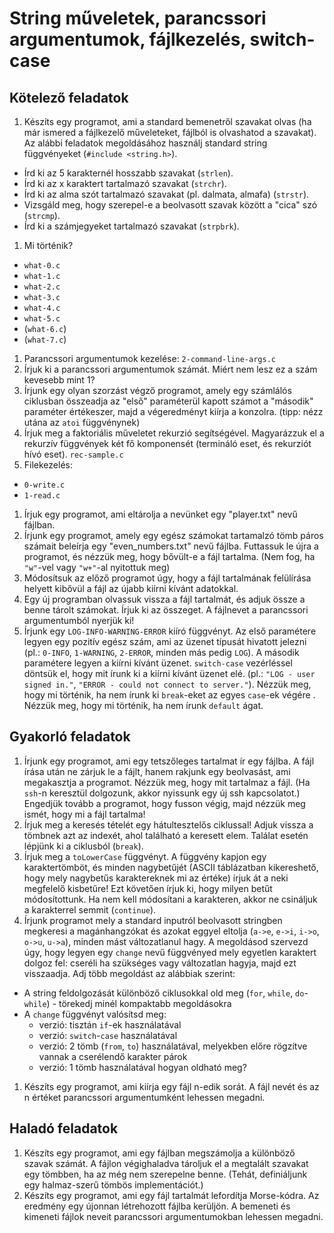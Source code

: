 # String műveletek, parancssori argumentumok, fájlkezelés, switch-case 

## Kötelező feladatok

1. Készíts egy programot, ami a standard bemenetről szavakat olvas (ha már ismered a fájlkezelő műveleteket, fájlból is olvashatod a szavakat). Az alábbi feladatok megoldásához használj standard string függvényeket (`#include <string.h>`).
  - Írd ki az 5 karakternél hosszabb szavakat (`strlen`).
  - Írd ki az x karaktert tartalmazó szavakat (`strchr`).
  - Írd ki az alma szót tartalmazó szavakat (pl. dalmata, almafa) (`strstr`).
  - Vizsgáld meg, hogy szerepel-e a beolvasott szavak között a "cica" szó (`strcmp`).
  - Írd ki a számjegyeket tartalmazó szavakat (`strpbrk`).
1. Mi történik?
  - `what-0.c`
  - `what-1.c`
  - `what-2.c`
  - `what-3.c`
  - `what-4.c`
  - `what-5.c`
  - (`what-6.c`)
  - (`what-7.c`)
1. Parancssori argumentumok kezelése: `2-command-line-args.c`
1. Írjuk ki a parancssori argumentumok számát. Miért nem lesz ez a szám kevesebb mint 1?
1. Írjunk egy olyan szorzást végző programot, amely egy számlálós ciklusban összeadja az "első" paraméterül kapott számot a "második" paraméter értékeszer, majd a végeredményt kiírja a konzolra. (tipp: nézz utána az `atoi` függvénynek)
1. Írjuk meg a faktoriális műveletet rekurzió segítségével. Magyarázzuk el a rekurzív függvények két fő komponensét (termináló eset, és rekurziót hívó eset). `rec-sample.c`
1. Filekezelés:
  - `0-write.c`
  - `1-read.c`
1. Írjuk egy programot, ami eltárolja a nevünket egy "player.txt" nevű fájlban.
1. Írjunk egy programot, amely egy egész számokat tartamalzó tömb páros számait beleírja egy "even_numbers.txt" nevű fájlba. Futtassuk le újra a programot, és nézzük meg, hogy bővült-e a fájl tartalma. (Nem fog, ha `"w"`-vel vagy `"w+"`-al nyitottuk meg)
1. Módosítsuk az előző programot úgy, hogy a fájl tartalmának felülírása helyett kibővül a fájl az újabb kiírni kívánt adatokkal.
1. Egy új programban olvassuk vissza a fájl tartalmát, és adjuk össze a benne tárolt számokat. Írjuk ki az összeget. A fájlnevet a parancssori argumentumból nyerjük ki!
1. Írjunk egy `LOG-INFO-WARNING-ERROR` kiíró függvényt. Az első paramétere legyen egy pozitív egész szám, ami az üzenet típusát hivatott jelezni (pl.: `0-INFO`, `1-WARNING`, `2-ERROR`, minden más pedig `LOG`). A második paramétere legyen a kiírni kívánt üzenet. `switch-case` vezérléssel döntsük el, hogy mit írunk ki a kiírni kívánt üzenet elé. (pl.: `"LOG - user signed in."`, `"ERROR - could not connect to server."`). Nézzük meg, hogy mi történik, ha nem írunk ki `break`-eket az egyes `case`-ek végére . Nézzük meg, hogy mi történik, ha nem írunk `default` ágat.

## Gyakorló feladatok

1. Írjunk egy programot, ami egy tetszőleges tartalmat ír egy fájlba. A fájl írása után ne zárjuk le a fájlt, hanem rakjunk egy beolvasást, ami megakasztja a programot. Nézzük meg, hogy mit tartalmaz a fájl. (Ha `ssh`-n keresztül dolgozunk, akkor nyissunk egy új ssh kapcsolatot.) Engedjük tovább a programot, hogy fusson végig, majd nézzük meg ismét, hogy mi a fájl tartalma!
1. Írjuk meg a keresés tételét egy hátultesztelős ciklussal! Adjuk vissza a tömbnek azt az indexét, ahol található a keresett elem. Találat esetén lépjünk ki a ciklusból (`break`).
1. Írjuk meg a `toLowerCase` függvényt. A függvény kapjon egy karaktertömböt, és minden nagybetűjét (ASCII táblázatban kikereshető, hogy mely nagybetűs karaktereknek mi az értéke) írjuk át a neki megfelelő kisbetűre! Ezt követően írjuk ki, hogy milyen betűt módosítottunk. Ha nem kell módosítani a karakteren, akkor ne csináljuk a karakterrel semmit (`continue`).
1. Írjunk programot mely a standard inputról beolvasott stringben megkeresi a magánhangzókat és azokat eggyel eltolja (`a->e`, `e->i`, `i->o`, `o->u`, `u->a`), minden mást változatlanul hagy. A megoldásod szervezd úgy, hogy legyen egy `change` nevű függvényed mely egyetlen karaktert dolgoz fel: cseréli ha szükséges vagy változatlan hagyja, majd ezt visszaadja. Adj több megoldást az alábbiak szerint:
  - A string feldolgozását különböző ciklusokkal old meg (`for`, `while`, `do`-`while`) - törekedj minél kompaktabb megoldásokra
  - A `change` függvényt valósítsd meg:
    - verzió: tisztán `if`-ek használatával
    - verzió: `switch`-`case` használatával
    - verzió: 2 tömb (`from`, `to`) használatával, melyekben előre rögzítve vannak a cserélendő karakter párok
    - verzió: 1 tömb használatával hogyan oldható meg?
1. Készíts egy programot, ami kiírja egy fájl n-edik sorát. A fájl nevét és az n értéket parancssori argumentumként lehessen megadni.

## Haladó feladatok

1. Készíts egy programot, ami egy fájlban megszámolja a különböző szavak számát. A fájlon végighaladva tároljuk el a megtalált szavakat egy tömbben, ha az még nem szerepelne benne. (Tehát, definiáljunk egy halmaz-szerű tömbös implementációt.)
1. Készíts egy programot, ami egy fájl tartalmát lefordítja Morse-kódra. Az eredmény egy újonnan létrehozott fájlba kerüljön. A bemeneti és kimeneti fájlok neveit parancssori argumentumokban lehessen megadni.

